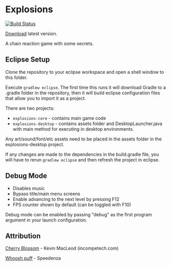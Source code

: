 Explosions
======================
[![Build Status](https://travis-ci.org/Talon876/explosions.png?branch=master)](https://travis-ci.org/Talon876/explosions)

[Download](http://nolat.org/downloads/explosion.jar) latest version.

A chain reaction game with some secrets.

Eclipse Setup
-------------
Clone the repository to your eclipse workspace and open a shell window to this folder.

Execute `gradlew eclipse`. The first time this runs it will download Gradle to a .gradle folder in the repository, then it will build eclipse configuration files that allow you to import it as a project.

There are two projects:

* `explosions-core` - contains main game code
* `explosions-desktop` - contains assets folder and DesktopLauncher.java with main method for executing in desktop environments.

Any art/sound/font/etc assets need to be placed in the assets folder in the explosions-desktop project.

If any changes are made to the dependencies in the build.gradle file, you will have to rerun `gradlew eclipse` and then refresh the project in eclipse.

Debug Mode
----------

* Disables music
* Bypass title/main menu screens
* Enable advancing to the next level by pressing F12
* FPS counter shown by default (can be toggled with F10)

Debug mode can be enabled by passing "debug" as the first program argument in your launch configuration.

Attribution
-----------

[Cherry Blossom](http://incompetech.com/music/royalty-free/?keywords=cherry&Search=Search) - Kevin MacLeod (incompetech.com)

[Whoosh puff](http://www.freesound.org/people/Speedenza/sounds/168109/) - Speedenza
